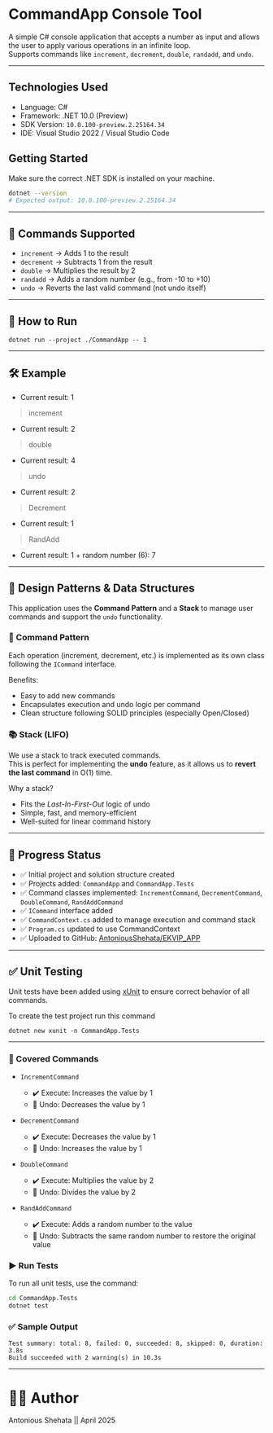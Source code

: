 # CommandApp Console Tool

A simple C# console application that accepts a number as input and allows the user to apply various operations in an infinite loop.  
Supports commands like `increment`, `decrement`, `double`, `randadd`, and `undo`.

---

## Technologies Used

- Language: C#
- Framework: .NET 10.0 (Preview)
- SDK Version: `10.0.100-preview.2.25164.34`
- IDE: Visual Studio 2022 / Visual Studio Code

## Getting Started

Make sure the correct .NET SDK is installed on your machine.

```bash
dotnet --version
# Expected output: 10.0.100-preview.2.25164.34
```
---

## 🧠 Commands Supported

- `increment` → Adds 1 to the result
- `decrement` → Subtracts 1 from the result
- `double` → Multiplies the result by 2
- `randadd` → Adds a random number (e.g., from -10 to +10)
- `undo` → Reverts the last valid command (not undo itself)

---

## 🚀 How to Run


`dotnet run --project ./CommandApp -- 1`

---

## 🛠 Example

- Current result: 1
> increment
- Current result: 2
> double
- Current result: 4
> undo
- Current result: 2
> Decrement
- Current result: 1
> RandAdd
- Current result: 1 + random number (6): 7
---

## 🧱 Design Patterns & Data Structures

This application uses the **Command Pattern** and a **Stack** to manage user commands and support the `undo` functionality.

### 🔄 Command Pattern

Each operation (increment, decrement, etc.) is implemented as its own class following the `ICommand` interface.

Benefits:
- Easy to add new commands
- Encapsulates execution and undo logic per command
- Clean structure following SOLID principles (especially Open/Closed)

### 📚 Stack (LIFO)

We use a stack to track executed commands.  
This is perfect for implementing the **undo** feature, as it allows us to **revert the last command** in O(1) time.

Why a stack?
- Fits the *Last-In-First-Out* logic of undo
- Simple, fast, and memory-efficient
- Well-suited for linear command history

---

## 📌 Progress Status

- ✅ Initial project and solution structure created
- ✅ Projects added: `CommandApp` and `CommandApp.Tests`
- ✅ Command classes implemented: `IncrementCommand`, `DecrementCommand`, `DoubleCommand`, `RandAddCommand`
- ✅ `ICommand` interface added
- ✅ `CommandContext.cs` added to manage execution and command stack
- ✅ `Program.cs` updated to use CommandContext
- ✅ Uploaded to GitHub: [AntoniousShehata/EKVIP_APP](https://github.com/AntoniousShehata/EKVIP_APP)
 
---

## ✅ Unit Testing

Unit tests have been added using [xUnit](https://xunit.net/) to ensure correct behavior of all commands.

To create the test project run this command

`dotnet new xunit -n CommandApp.Tests`

---
### 🧪 Covered Commands

- `IncrementCommand`  
  - ✔️ Execute: Increases the value by 1  
  - 🔁 Undo: Decreases the value by 1

- `DecrementCommand`  
  - ✔️ Execute: Decreases the value by 1  
  - 🔁 Undo: Increases the value by 1

- `DoubleCommand`  
  - ✔️ Execute: Multiplies the value by 2  
  - 🔁 Undo: Divides the value by 2

- `RandAddCommand`  
  - ✔️ Execute: Adds a random number to the value  
  - 🔁 Undo: Subtracts the same random number to restore the original value

### ▶️ Run Tests

To run all unit tests, use the command:

```bash
cd CommandApp.Tests
dotnet test
```

### ✅ Sample Output

```plaintext
Test summary: total: 8, failed: 0, succeeded: 8, skipped: 0, duration: 3.8s
Build succeeded with 2 warning(s) in 10.3s
```

---
# 👨‍💻 Author

Antonious Shehata || April 2025
